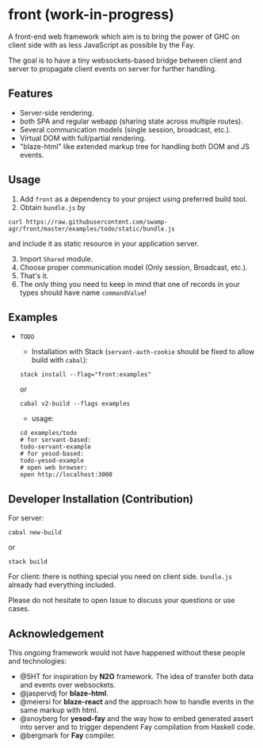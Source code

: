 # front (work-in-progress)

A front-end web framework which aim is to bring the power of GHC on client side with as less JavaScript as possible by the Fay.

The goal is to have a tiny websockets-based bridge between client and server to propagate client events on server for further handling.

## Features

- Server-side rendering.
- both SPA and regular webapp (sharing state across multiple routes).
- Several communication models (single session, broadcast, etc.).
- Virtual DOM with full/partial rendering.
- "blaze-html" like extended markup tree for handling both DOM and JS events.

## Usage

1. Add `front` as a dependency to your project using preferred build tool.
2. Obtain `bundle.js` by

```
curl https://raw.githubusercontent.com/swamp-agr/front/master/examples/todo/static/bundle.js
```

and include it as static resource in your application server. 

3. Import `Shared` module.
4. Choose proper communication model (Only session, Broadcast, etc.).
5. That's it.
6. The only thing you need to keep in mind that one of records in your types should have name `commandValue`!

## Examples

- `TODO`

  - Installation with Stack (`servant-auth-cookie` should be fixed to allow build with `cabal`):
  ```
  stack install --flag="front:examples"
  ```
  
  or 
  
  ```
  cabal v2-build --flags examples
  ```
  
  - usage:
  ```
  cd examples/todo
  # for servant-based:
  todo-servant-example
  # for yesod-based:
  todo-yesod-example
  # open web browser:
  open http://localhost:3000
  ```

## Developer Installation (Contribution)

For server:

```
cabal new-build
```

or

```
stack build
```

For client: there is nothing special you need on client side. 
`bundle.js` already had everything included.

Please do not hesitate to open Issue to discuss your questions or use cases.

## Acknowledgement

This ongoing framework would not have happened without these people and technologies:

- @5HT for inspiration by **N2O** framework. The idea of transfer both data and events over websockets.
- @jaspervdj for **blaze-html**.
- @meiersi for **blaze-react** and the approach how to handle events in the same markup with html.
- @snoyberg for **yesod-fay** and the way how to embed generated assert into server
and to trigger dependent Fay compilation from Haskell code.
- @bergmark for **Fay** compiler.
